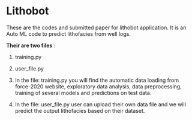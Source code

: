 # Lithobot
These are the codes and submitted  paper for lithobot application. It is an Auto ML code to predict lithofacies from well logs. 

**Their are two files** :
1. training.py
2. user_file.py 

1. In the file: training.py you will find the automatic data loading from force-2020 website, exploratory data analysis, data preprocessing, training of several models and predictions on test data. 
2. In the file: user_file.py user can upload their own data file and we will predict the output lithofacies based on their dataset. 
